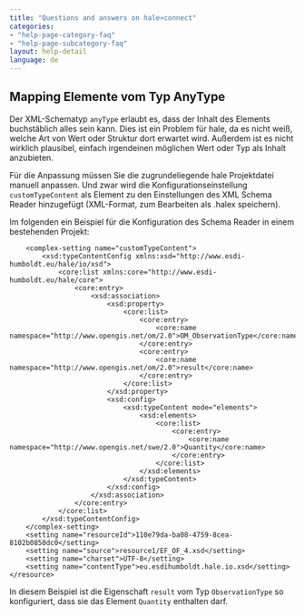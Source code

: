 ```yaml
---
title: "Questions and answers on hale»connect"
categories:
- "help-page-category-faq"
- "help-page-subcategory-faq"
layout: help-detail
language: de
---
```


<h2>Mapping Elemente vom Typ AnyType</h2>

Der XML-Schematyp `anyType` erlaubt es, dass der Inhalt des Elements buchstäblich alles sein kann.
Dies ist ein Problem für hale, da es nicht weiß, welche Art von Wert oder Struktur dort erwartet wird.
Außerdem ist es nicht wirklich plausibel, einfach irgendeinen möglichen Wert oder Typ als Inhalt anzubieten.

Für die Anpassung müssen Sie die zugrundeliegende hale Projektdatei manuell anpassen.
Und zwar wird die Konfigurationseinstellung `customTypeContent` als Element zu den Einstellungen des XML Schema Reader hinzugefügt (XML-Format, zum Bearbeiten als .halex speichern).

Im folgenden ein Beispiel für die Konfiguration des Schema Reader in einem bestehenden Projekt:

```<resource action-id="eu.esdihumboldt.hale.io.schema.read.target" provider-id="eu.esdihumboldt.hale.io.xsd.reader">
    <complex-setting name="customTypeContent">
        <xsd:typeContentConfig xmlns:xsd="http://www.esdi-humboldt.eu/hale/io/xsd">
            <core:list xmlns:core="http://www.esdi-humboldt.eu/hale/core">
                <core:entry>
                    <xsd:association>
                        <xsd:property>
                            <core:list>
                                <core:entry>
                                    <core:name namespace="http://www.opengis.net/om/2.0">OM_ObservationType</core:name>
                                </core:entry>
                                <core:entry>
                                    <core:name namespace="http://www.opengis.net/om/2.0">result</core:name>
                                </core:entry>
                            </core:list>
                        </xsd:property>
                        <xsd:config>
                            <xsd:typeContent mode="elements">
                                <xsd:elements>
                                    <core:list>
                                        <core:entry>
                                            <core:name namespace="http://www.opengis.net/swe/2.0">Quantity</core:name>
                                        </core:entry>
                                    </core:list>
                                </xsd:elements>
                            </xsd:typeContent>
                        </xsd:config>
                    </xsd:association>
                </core:entry>
            </core:list>
        </xsd:typeContentConfig>
    </complex-setting>
    <setting name="resourceId">110e79da-ba08-4759-8cea-8102b0850dc0</setting>
    <setting name="source">resource1/EF_OF_4.xsd</setting>
    <setting name="charset">UTF-8</setting>
    <setting name="contentType">eu.esdihumboldt.hale.io.xsd</setting>
</resource>
```

In diesem Beispiel ist die Eigenschaft `result` vom Typ `ObservationType` so konfiguriert, dass sie das Element `Quantity` enthalten darf.
